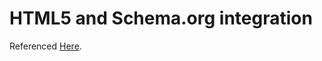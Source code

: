 HTML5 and Schema.org integration
================

Referenced [Here](https://gist.github.com/gregrickaby/5917114).
